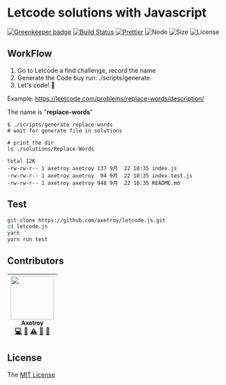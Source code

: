 # Letcode solutions with Javascript

[![Greenkeeper badge](https://badges.greenkeeper.io/axetroy/letcode.js.svg)](https://greenkeeper.io/)
[![Build Status](https://travis-ci.org/axetroy/letcode.js.svg?branch=master)](https://travis-ci.org/axetroy/letcode.js)
[![Prettier](https://img.shields.io/badge/Code%20Style-Prettier-green.svg)](https://github.com/prettier/prettier)
![Node](https://img.shields.io/badge/node-%3E=6.0-blue.svg?style=flat-square)
![Size](https://github-size-badge.herokuapp.com/axetroy/letcode.js.svg)
![License](https://img.shields.io/badge/license-MIT-green.svg)

## WorkFlow

1. Go to Letcode a find challenge, record the name
2. Generate the Code buy run: ./scripts/generate <name>
3. Let's code! :facepunch:

Example: https://leetcode.com/problems/replace-words/description/

The name is "**replace-words**"

```
$ ./scripts/generate replace-words
# wait for generate file in solutions

# print the dir
ls ./solutions/Replace-Words

total 12K
-rw-rw-r-- 1 axetroy axetroy 137 9月  22 18:35 index.js
-rw-rw-r-- 1 axetroy axetroy  94 9月  22 18:35 index.test.js
-rw-rw-r-- 1 axetroy axetroy 948 9月  22 18:35 README.md
```

## Test

```bash
git clone https://github.com/axetroy/letcode.js.git
cd letcode.js
yarn
yarn run test
```

## Contributors

<!-- ALL-CONTRIBUTORS-LIST:START - Do not remove or modify this section -->
| [<img src="https://avatars1.githubusercontent.com/u/9758711?v=3" width="100px;"/><br /><sub>Axetroy</sub>](http://axetroy.github.io)<br />[💻](https://github.com/gpmer/gpm.js/commits?author=axetroy "Code") [🔌](#plugin-axetroy "Plugin/utility libraries") [⚠️](https://github.com/gpmer/gpm.js/commits?author=axetroy "Tests") [🐛](https://github.com/gpmer/gpm.js/issues?q=author%3Aaxetroy "Bug reports") [🎨](#design-axetroy "Design") |
| :---: |
<!-- ALL-CONTRIBUTORS-LIST:END -->

## License

The [MIT License](https://github.com/axetroy/js-lib-boilerplate/blob/master/LICENSE)